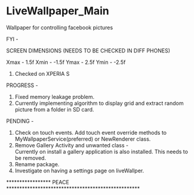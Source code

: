LiveWallpaper_Main
==================

Wallpaper for controlling facebook pictures


FYI - <BR>

SCREEN DIMENSIONS (NEEDS TO BE CHECKED IN DIFF PHONES) <BR> 

Xmax  - 1.5f   Xmin -  -1.5f
Ymax  - 2.5f   Ymin -  -2.5f

1. Checked on XPERIA S


PROGRESS - <BR>
1. Fixed memory leakage problem. <BR>
2. Currently implementing algorithm to display grid and extract random picture from a folder in SD card.

PENDING - <BR>
1. Check on touch events. Add touch event override methods to MyWallpaperService(preferred) or NewRenderer class. <BR>
2. Remove Gallery Activity and unwanted class -<BR>
   Currently on install a gallery application is also installed. This needs to be removed.<BR>
3. Rename package.<BR>
4. Investigate on having a settings page on liveWallper.<BR>

***************** PEACE ***************************************************
